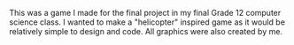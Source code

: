 This was a game I made for the final project in my final Grade 12 computer science class.
I wanted to make a "helicopter" inspired game as it would be relatively simple to design and code.
All graphics were also created by me.